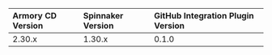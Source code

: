 | Armory CD Version | Spinnaker Version | GitHub Integration Plugin Version |
|:----------------- |:----------------- |:----------------------------------| 
| 2.30.x | 1.30.x | 0.1.0                             |